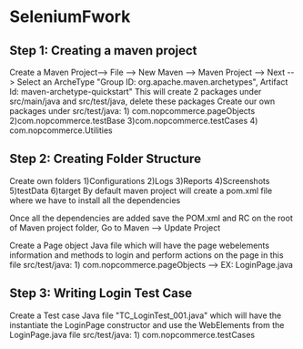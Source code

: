 # SeleniumFwork
Step 1: Creating a maven project
--------
Create a Maven Project--> File --> New Maven --> Maven Project --> Next --> Select an ArcheType "Group ID: org.apache.maven.archetypes", Artifact Id: maven-archetype-quickstart"
This will create 2 packages under src/main/java and src/test/java, delete these packages
Create our own packages under src/test/java: 1) com.nopcommerce.pageObjects 2)com.nopcommerce.testBase 3)com.nopcommerce.testCases 4) com.nopcommerce.Utilities

Step 2: Creating Folder Structure
--------
Create own folders 1)Configurations 2)Logs 3)Reports 4)Screenshots 5)testData 6)target
By default maven project will create a pom.xml file where we have to install all the dependencies

Once all the dependencies are added save the POM.xml and RC on the root of Maven project folder, Go to Maven --> Update Project

Create a Page object Java file which will have the page webelements information and methods to login and perform actions on the page in this file
src/test/java: 1) com.nopcommerce.pageObjects --> EX: LoginPage.java

Step 3: Writing Login Test Case
--------

Create a Test case Java file "TC_LoginTest_001.java" which will have the instantiate the LoginPage constructor and use the WebElements from the LoginPage.java file 
src/test/java: 1) com.nopcommerce.testCases

